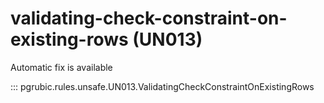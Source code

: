 # validating-check-constraint-on-existing-rows (UN013)

Automatic fix is available

::: pgrubic.rules.unsafe.UN013.ValidatingCheckConstraintOnExistingRows
